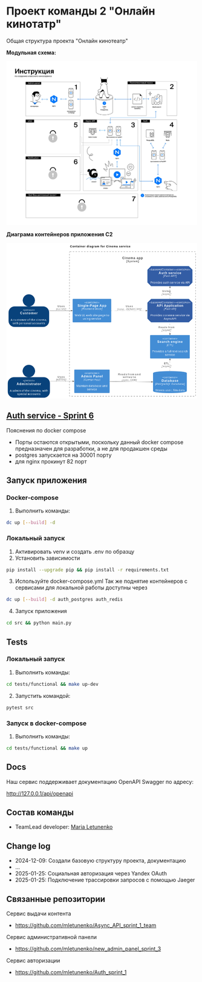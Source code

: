 # Проект команды 2 "Онлайн кинотатр"

Общая структура проекта "Онлайн кинотеатр"

**Модульная схема:**

![alt text](srs/attachements/image-2.png)

**Диаграма контейнеров приложения C2**

![alt text](srs/attachements/image-1.png)


## [Auth service - Sprint 6](srs/auth.md)

Пояснения по docker compose
- Порты остаются открытыми, поскольку данный docker compose предназначен для разработки, а не для продакшен среды
- postgres запускается на 30001 порту
- для nginx прокинут 82 порт 


## Запуск приложения

### Docker-compose

1. Выполнить команды:
```bash
dc up [--build] -d
```

### Локальный запуск

1. Активировать venv и создать .env по образцу
2. Установить зависимости

```bash
pip install --upgrade pip && pip install -r requirements.txt
```
3. Используйте docker-compose.yml 
Так же поднятие контейнеров с сервисами для локальной работы доступны через 

```bash
dc up [--build] -d auth_postgres auth_redis
```

4. Запуск приложения

```bash
cd src && python main.py
```

## Tests

### Локальный запуск

1. Выполнить команды:

```bash
cd tests/functional && make up-dev
```
2. Запустить командой:

```bash
pytest src
```

### Запуск в docker-compose

1. Выполнить команды:

```bash
cd tests/functional && make up
```


## Docs

Наш сервис поддерживает документацию OpenAPI Swagger по адресу:

http://127.0.0.1/api/openapi

## Состав команды

- TeamLead developer: [Maria Letunenko](https://github.com/mletunenko)


## Change log

- 2024-12-09: Создали базовую структуру проекта, документацию
- ...
- 2025-01-25: Социальная авторизация через Yandex OAuth 
- 2025-01-25: Подключение трассировки запросов с помощью Jaeger

## Связанные репозитории

Сервис выдачи контента
- https://github.com/mletunenko/Async_API_sprint_1_team

Сервис административной панели 
- https://github.com/mletunenko/new_admin_panel_sprint_3

Сервис авторизации
- https://github.com/mletunenko/Auth_sprint_1
